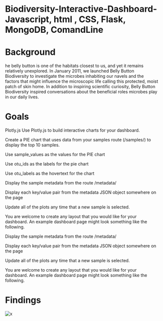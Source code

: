 # Biodiversity-Interactive-Dashboard- Javascript, html , CSS, Flask, MongoDB, ComandLine 


# Background

he belly button is one of the habitats closest to us, and yet it remains relatively unexplored. In January 2011, we launched Belly Button Biodiversity to investigate the microbes inhabiting our navels and the factors that might influence the microscopic life calling this protected, moist patch of skin home. In addition to inspiring scientific curiosity, Belly Button Biodiversity inspired conversations about the beneficial roles microbes play in our daily lives.

# Goals

Plotly.js
Use Plotly.js to build interactive charts for your dashboard.


Create a PIE chart that uses data from your samples route (/samples/<sample>) to display the top 10 samples.


Use sample_values as the values for the PIE chart


Use otu_ids as the labels for the pie chart


Use otu_labels as the hovertext for the chart

Display the sample metadata from the route /metadata/<sample>

Display each key/value pair from the metadata JSON object somewhere on the page



Update all of the plots any time that a new sample is selected.


You are welcome to create any layout that you would like for your dashboard. An example dashboard page might look something like the following.

Display the sample metadata from the route /metadata/<sample>

Display each key/value pair from the metadata JSON object somewhere on the page


Update all of the plots any time that a new sample is selected.


You are welcome to create any layout that you would like for your dashboard. An example dashboard page might look something like the following.


# Findings

![x]("images/biodiversity.png")
